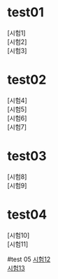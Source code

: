 # test01  

[시험1] <!-- (https://forms.gle/24Keu8se1B1Mo2hG7) -->  
[시험2] <!-- (https://forms.gle/EhCGhNDPEY6zZYXh8) -->  
[시험3] <!-- (https://forms.gle/gBxzS7yzc2Rg4Uku6) -->  

# test02  

[시험4] <!-- (https://forms.gle/cUqeJFV1WdGRgZgD6) -->  
[시험5] <!-- (https://forms.gle/nyGxbRHpF1t9fS6T6) -->  
[시험6] <!-- (https://forms.gle/QvFZp2VKMDzoSuSd9) -->  
[시험7] <!-- (https://forms.gle/aHHRgt9JnQUsz1Js9) -->  




# test03
[시험8] <!-- (https://forms.gle/GmMkmoD18huCJgCh9)  -->  
[시험9] <!-- (https://forms.gle/tRgxAqpAMDwYDCQf6)  -->  

# test04
[시험10] <!-- (https://docs.google.com/forms/d/e/1FAIpQLScnjs7YBgRAoz8uQmLvQkLxqhdF_hS-AbgD6XitGolTMkcAJw/viewform?usp=sf_link)-->  
[시험11] <!-- (https://docs.google.com/forms/d/e/1FAIpQLSf7cKlHvdUXov2RMlSHTy7Mcpio57mpSh64xFlQoYiFagiNPA/viewform?usp=sf_link)-->  

#test 05
[시험12](https://docs.google.com/forms/d/e/1FAIpQLSfjIc1SXeDxVPhontyHNw5rfi_iIX5F6CxZnYiVYLzaGda5ww/viewform?usp=sf_link)  
[시험13](https://docs.google.com/forms/d/e/1FAIpQLSfb63SXC5Psxj1I8NXk4dgH35QaEVm8eJhSIjYbEk7buEocFg/viewform?usp=sf_link)  

